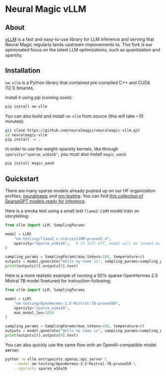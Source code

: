 # Neural Magic vLLM

## About

[vLLM](https://github.com/vllm-project/vllm) is a fast and easy-to-use library for LLM inference and serving that Neural Magic regularly lands upstream improvements to. This fork is our opinionated focus on the latest LLM optimizations, such as quantization and sparsity.

## Installation

`nm-vllm` is a Python library that contained pre-compiled C++ and CUDA (12.1) binaries.

Install it using pip (coming soon):
```bash
pip install nm-vllm
```

You can also build and install `nm-vllm` from source (this will take ~10 minutes):
```bash
git clone https://github.com/neuralmagic/neuralmagic-vllm.git
cd neuralmagic-vllm
pip install -e .
```

In order to use the weight-sparsity kernels, like through `sparsity="sparse_w16a16"`, you must also install `magic_wand`:
```bash
pip install magic_wand
```

## Quickstart

There are many sparse models already pushed up on our HF organization profiles, [neuralmagic](https://huggingface.co/neuralmagic) and [nm-testing](https://huggingface.co/nm-testing). You can find [this collection of SparseGPT models ready for inference](https://huggingface.co/collections/nm-testing/sparsegpt-llms-65ca6def5495933ab05cd439).

Here is a smoke test using a small test `llama2-110M` model train on storytelling:

```python
from vllm import LLM, SamplingParams

model = LLM(
    "nm-testing/llama2.c-stories110M-pruned2.4", 
    sparsity="sparse_w16a16",   # If left off, model will be loaded as dense
)

sampling_params = SamplingParams(max_tokens=100, temperature=0)
outputs = model.generate("Hello my name is", sampling_params=sampling_params)
print(outputs[0].outputs[0].text)
```

Here is a more realistic example of running a 50% sparse OpenHermes 2.5 Mistral 7B model finetuned for instruction-following:

```python
from vllm import LLM, SamplingParams

model = LLM(
    "nm-testing/OpenHermes-2.5-Mistral-7B-pruned50",
    sparsity="sparse_w16a16",
    max_model_len=1024
)

sampling_params = SamplingParams(max_tokens=100, temperature=0)
outputs = model.generate("Hello my name is", sampling_params=sampling_params)
print(outputs[0].outputs[0].text)
```

You can also quickly use the same flow with an OpenAI-compatible model server:
```bash
python -m vllm.entrypoints.openai.api_server \
    --model nm-testing/OpenHermes-2.5-Mistral-7B-pruned50 \
    --sparsity sparse_w16a16
```
